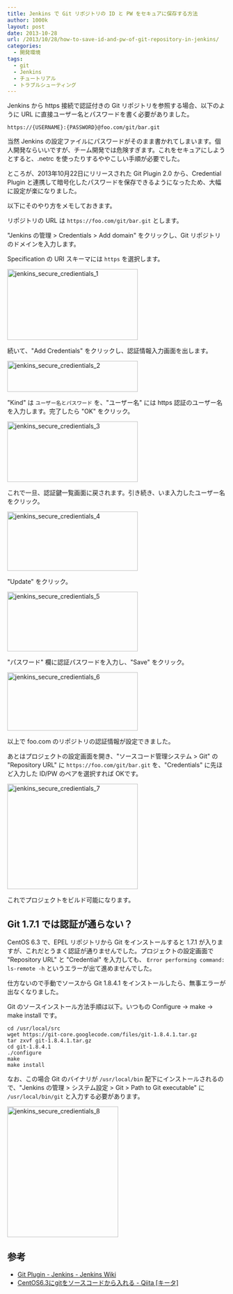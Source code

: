 ```yaml
---
title: Jenkins で Git リポジトリの ID と PW をセキュアに保存する方法
author: 1000k
layout: post
date: 2013-10-28
url: /2013/10/28/how-to-save-id-and-pw-of-git-repository-in-jenkins/
categories:
  - 開発環境
tags:
  - git
  - Jenkins
  - チュートリアル
  - トラブルシューティング
---
```

Jenkins から https 接続で認証付きの Git リポジトリを参照する場合、以下のように URL に直接ユーザー名とパスワードを書く必要がありました。

```
https://{USERNAME}:{PASSWORD}@foo.com/git/bar.git
```


当然 Jenkins の設定ファイルにパスワードがそのまま書かれてしまいます。個人開発ならいいですが、チーム開発では危険すぎます。これをセキュアにしようとすると、.netrc を使ったりするややこしい手順が必要でした。

ところが、2013年10月22日にリリースされた Git Plugin 2.0 から、Credential Plugin と連携して暗号化したパスワードを保存できるようになったため、大幅に設定が楽になりました。

以下にそのやり方をメモしておきます。

<!--more-->

リポジトリの URL は `https://foo.com/git/bar.git` とします。

"Jenkins の管理 > Credentials > Add domain" をクリックし、Git リポジトリのドメインを入力します。

Specification の URI スキーマには `https` を選択します。

[<img src="http://blog.1000k.net/wp-content/uploads/jenkins_secure_credientials_1-300x163.png" alt="jenkins_secure_credientials_1" width="300" height="163" class="alignnone size-medium wp-image-1641" />](http://blog.1000k.net/wp-content/uploads/jenkins_secure_credientials_1.png)

続いて、"Add Credentials" をクリックし、認証情報入力画面を出します。

[<img src="http://blog.1000k.net/wp-content/uploads/jenkins_secure_credientials_2-300x71.png" alt="jenkins_secure_credientials_2" width="300" height="71" class="alignnone size-medium wp-image-1642" />](http://blog.1000k.net/wp-content/uploads/jenkins_secure_credientials_2.png)

"Kind" は `ユーザー名とパスワード` を、"ユーザー名" には https 認証のユーザー名を入力します。完了したら "OK" をクリック。

[<img src="http://blog.1000k.net/wp-content/uploads/jenkins_secure_credientials_3-300x139.png" alt="jenkins_secure_credientials_3" width="300" height="139" class="alignnone size-medium wp-image-1643" />](http://blog.1000k.net/wp-content/uploads/jenkins_secure_credientials_3.png)

これで一旦、認証鍵一覧画面に戻されます。引き続き、いま入力したユーザー名をクリック。

[<img src="http://blog.1000k.net/wp-content/uploads/jenkins_secure_credientials_4-300x136.png" alt="jenkins_secure_credientials_4" width="300" height="136" class="alignnone size-medium wp-image-1644" />](http://blog.1000k.net/wp-content/uploads/jenkins_secure_credientials_4.png)

"Update" をクリック。

[<img src="http://blog.1000k.net/wp-content/uploads/jenkins_secure_credientials_5-300x137.png" alt="jenkins_secure_credientials_5" width="300" height="137" class="alignnone size-medium wp-image-1645" />](http://blog.1000k.net/wp-content/uploads/jenkins_secure_credientials_5.png)

"パスワード" 欄に認証パスワードを入力し、"Save" をクリック。

[<img src="http://blog.1000k.net/wp-content/uploads/jenkins_secure_credientials_6-300x134.png" alt="jenkins_secure_credientials_6" width="300" height="134" class="alignnone size-medium wp-image-1646" />](http://blog.1000k.net/wp-content/uploads/jenkins_secure_credientials_6.png)

以上で foo.com のリポジトリの認証情報が設定できました。

あとはプロジェクトの設定画面を開き、"ソースコード管理システム > Git" の "Repository URL" に `https://foo.com/git/bar.git` を、"Credentials" に先ほど入力した ID/PW のペアを選択すれば OKです。

[<img src="http://blog.1000k.net/wp-content/uploads/jenkins_secure_credientials_7-300x242.png" alt="jenkins_secure_credientials_7" width="300" height="242" class="alignnone size-medium wp-image-1647" />](http://blog.1000k.net/wp-content/uploads/jenkins_secure_credientials_7.png)

これでプロジェクトをビルド可能になります。

## Git 1.7.1 では認証が通らない？

CentOS 6.3 で、EPEL リポジトリから Git をインストールすると 1.7.1 が入りますが、これだとうまく認証が通りませんでした。プロジェクトの設定画面で "Repository URL" と "Credential" を入力しても、 `Error performing command: ls-remote -h` というエラーが出て進めませんでした。

仕方ないので手動でソースから Git 1.8.4.1 をインストールしたら、無事エラーが出なくなりました。

Git のソースインストール方法手順は以下。いつもの Configure -> make -> make install です。

```
cd /usr/local/src
wget https://git-core.googlecode.com/files/git-1.8.4.1.tar.gz
tar zxvf git-1.8.4.1.tar.gz
cd git-1.8.4.1
./configure
make
make install
```


なお、この場合 Git のバイナリが `/usr/local/bin` 配下にインストールされるので、"Jenkins の管理 > システム設定 > Git > Path to Git executable" に `/usr/local/bin/git` と入力する必要があります。

[<img src="http://blog.1000k.net/wp-content/uploads/jenkins_secure_credientials_81-255x300.png" alt="jenkins_secure_credientials_8" width="255" height="300" class="alignnone size-medium wp-image-1649" />](http://blog.1000k.net/wp-content/uploads/jenkins_secure_credientials_81.png)

## 参考

  * [Git Plugin - Jenkins - Jenkins Wiki](https://wiki.jenkins-ci.org/display/JENKINS/Git+Plugin)
  * [CentOS6.3にgitをソースコードから入れる - Qiita [キータ]](http://qiita.com/naonya3/items/54c8e3436212ad6686b3)